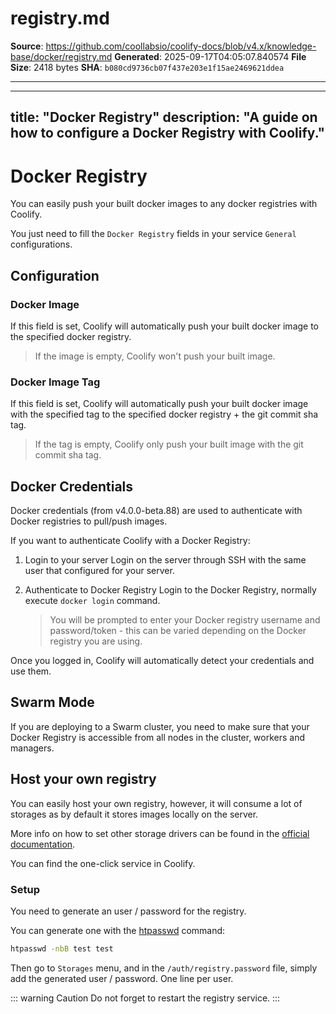 # registry.md

**Source**: https://github.com/coollabsio/coolify-docs/blob/v4.x/knowledge-base/docker/registry.md
**Generated**: 2025-09-17T04:05:07.840574
**File Size**: 2418 bytes
**SHA**: `b080cd9736cb07f437e203e1f15ae2469621ddea`

---

---
title: "Docker Registry"
description: "A guide on how to configure a Docker Registry with Coolify."
---


# Docker Registry

You can easily push your built docker images to any docker registries with Coolify.

You just need to fill the `Docker Registry` fields in your service `General` configurations.

## Configuration

### Docker Image

If this field is set, Coolify will automatically push your built docker image to the specified docker registry.

> If the image is empty, Coolify won't push your built image.

### Docker Image Tag

If this field is set, Coolify will automatically push your built docker image with the specified tag to the specified docker registry + the git commit sha tag.

> If the tag is empty, Coolify only push your built image with the git commit sha tag.

## Docker Credentials

Docker credentials (from v4.0.0-beta.88) are used to authenticate with Docker registries to pull/push images.

If you want to authenticate Coolify with a Docker Registry:


1. Login to your server
    Login on the server through SSH with the same user that configured for your server.

2. Authenticate to Docker Registry
    Login to the Docker Registry, normally execute `docker login` command.
    
    > You will be prompted to enter your Docker registry username and password/token - this can be varied depending on the Docker registry you are using.

Once you logged in, Coolify will automatically detect your credentials and use them.

## Swarm Mode

If you are deploying to a Swarm cluster, you need to make sure that your Docker Registry is accessible from all nodes in the cluster, workers and managers.

## Host your own registry

You can easily host your own registry, however, it will consume a lot of storages as by default it stores images locally on the server.

More info on how to set other storage drivers can be found in the [official documentation](https://distribution.github.io/distribution/storage-drivers/).

You can find the one-click service in Coolify.

### Setup

You need to generate an user / password for the registry.

You can generate one with the [htpasswd](https://httpd.apache.org/docs/current/programs/htpasswd.html) command:

```bash
htpasswd -nbB test test
```

Then go to `Storages` menu, and in the `/auth/registry.password` file, simply add the generated user / password. One line per user.

::: warning Caution
Do not forget to restart the registry service.
:::
